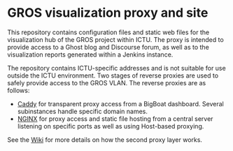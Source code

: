 # GROS visualization proxy and site

This repository contains configuration files and static web files for the 
visualization hub of the GROS project within ICTU. The proxy is intended to 
provide access to a Ghost blog and Discourse forum, as well as to the 
visualization reports generated within a Jenkins instance.

The repository contains ICTU-specific addresses and is not suitable for use 
outside the ICTU environment. Two stages of reverse proxies are used to safely 
provide access to the GROS VLAN. The reverse proxies are as follows:

- [Caddy](https://caddyserver.com/) for transparent proxy access from a BigBoat 
  dashboard. Several subinstances handle specific domain names.
- [NGINX](https://www.nginx.com/) for proxy access and static file hosting from 
  a central server listening on specific ports as well as using Host-based 
  proxying.

See the 
[Wiki](http://www.wiki.gros.test/index.php/Upload-server_specifications) 
for more details on how the second proxy layer works.
